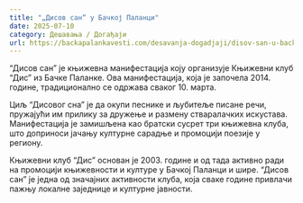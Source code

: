```yaml
---
title: "„Дисов сан“ у Бачкој Паланци"
date: 2025-07-10
category: Дешавања / Догађаји
url: https://backapalankavesti.com/desavanja-dogadjaji/disov-san-u-backoj-palanci/
---
```


“Дисов сан” је књижевна манифестација коју организује Књижевни клуб “Дис” из Бачке Паланке. Ова манифестација, која је започела 2014. године, традиционално се одржава сваког 10. марта.

Циљ “Дисовог сна” је да окупи песнике и љубитеље писане речи, пружајући им прилику за дружење и размену стваралачких искустава. Манифестација је замишљена као братски сусрет три књижевна клуба, што доприноси јачању културне сарадње и промоцији поезије у региону.

Књижевни клуб “Дис” основан је 2003. године и од тада активно ради на промоцији књижевности и културе у Бачкој Паланци и шире. “Дисов сан” је једна од значајних активности клуба, која сваке године привлачи пажњу локалне заједнице и културне јавности.
